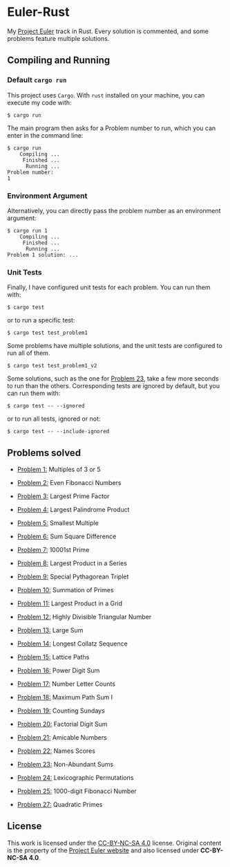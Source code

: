 # Euler-Rust
My [Project Euler](https://projecteuler.net/) track in Rust. Every solution is commented, and some problems feature multiple solutions.

## Compiling and Running
### Default `cargo run`
This project uses `Cargo`. With `rust` installed on your machine, you can execute my code with:
```console
$ cargo run
```

The main program then asks for a Problem number to run, which you can enter in the command line:
```console
$ cargo run
    Compiling ...
     Finished ...
      Running ...
Problem number:
1
```

### Environment Argument
Alternatively, you can directly pass the problem number as an environment argument:
```console
$ cargo run 1
    Compiling ...
     Finished ...
      Running ...
Problem 1 solution: ...
```

### Unit Tests
Finally, I have configured unit tests for each problem. You can run them with:
```console
$ cargo test
```
or to run a specific test:
```console
$ cargo test test_problem1
```

Some problems have multiple solutions, and the unit tests are configured to run all of them.
```console
$ cargo test test_problem1_v2
```

Some solutions, such as the one for [Problem 23](src/problem23.rs), take a few more seconds to run than the others. Corresponding tests are ignored by default, but you can run them with:
```console
$ cargo test -- --ignored
```
or to run all tests, ignored or not:
```console
$ cargo test -- --include-ignored
```

## Problems solved
- [Problem 1:](src/problem1.rs) Multiples of 3 or 5
- [Problem 2:](src/problem2.rs) Even Fibonacci Numbers
- [Problem 3:](src/problem3.rs) Largest Prime Factor
- [Problem 4:](src/problem4.rs) Largest Palindrome Product
- [Problem 5:](src/problem5.rs) Smallest Multiple
- [Problem 6:](src/problem6.rs) Sum Square Difference 
- [Problem 7:](src/problem7.rs) 10001st Prime 
- [Problem 8:](src/problem8.rs) Largest Product in a Series
- [Problem 9:](src/problem9.rs) Special Pythagorean Triplet
- [Problem 10:](src/problem10.rs) Summation of Primes
- [Problem 11:](src/problem11.rs) Largest Product in a Grid
- [Problem 12:](src/problem12.rs) Highly Divisible Triangular Number
- [Problem 13:](src/problem13.rs) Large Sum
- [Problem 14:](src/problem14.rs) Longest Collatz Sequence
- [Problem 15:](src/problem15.rs) Lattice Paths
- [Problem 16:](src/problem15.rs) Power Digit Sum
- [Problem 17:](src/problem17.rs) Number Letter Counts
- [Problem 18:](src/problem18.rs) Maximum Path Sum I
- [Problem 19:](src/problem19.rs) Counting Sundays
- [Problem 20:](src/problem20.rs) Factorial Digit Sum
- [Problem 21:](src/problem21.rs) Amicable Numbers
- [Problem 22:](src/problem22.rs) Names Scores
- [Problem 23:](src/problem23.rs) Non-Abundant Sums
- [Problem 24:](src/problem24.rs) Lexicographic Permutations
- [Problem 25:](src/problem25.rs) 1000-digit Fibonacci Number

- [Problem 27:](src/problem27.rs) Quadratic Primes

## License
This work is licensed under the [CC-BY-NC-SA 4.0](https://creativecommons.org/licenses/by-nc-sa/4.0/) license. Original content is the property of the [Project Euler website](https://projecteuler.net/copyright) and also licensed under **CC-BY-NC-SA 4.0**.